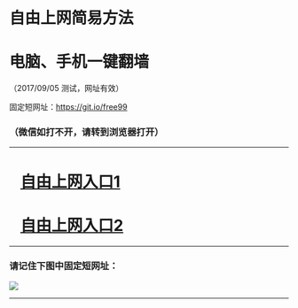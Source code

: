 ﻿# 自由上网简易方法

# 电脑、手机一键翻墙

（2017/09/05 测试，网址有效）

固定短网址：https://git.io/free99

### （微信如打不开，请转到浏览器打开）


***





# &nbsp;&nbsp; <a href="http://ft600511994.fwq-tz1001.xyz/fwqtz01.html?t=09050011953 " target="_blank">自由上网入口1</a>
# &nbsp;&nbsp; <a href="http://ft2558424510.fwq-tz1002.xyz/fwqtz02.html?t=090500122882 " target="_blank">自由上网入口2</a>
***

### 请记住下图中固定短网址：

<img src="https://s3-us-west-2.amazonaws.com/fwq-1001/yjfq-20170905okok.png" /> 


***


